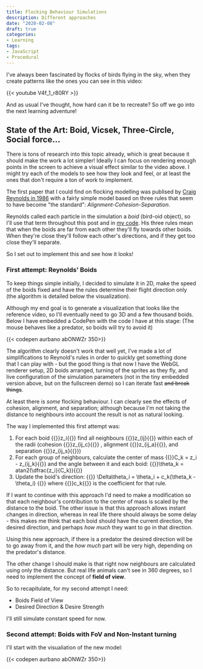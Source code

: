 ```yaml
---
title: Flocking Behaviour Simulations
description: Different approaches
date: "2020-02-08"
draft: true
categories:
- Learning
tags:
- JavaScript
- Procedural
---
```


I've always been fascinated by flocks of birds flying in the sky, when they create patterns like the ones you can see in this video:

{{< youtube V4f_1_r80RY >}}

And as usual I've thought, how hard can it be to recreate? So off we go into the next learning adventure!

## State of the Art: Boid, Vicsek, Three-Circle, Social force...

There is tons of research into this topic already, which is great because it should make the work a lot simpler! Ideally I can focus on rendering enough points in the screen to achieve a visual effect similar to the video above. I might try each of the models to see how they look and feel, or at least the ones that don't require a ton of work to implement.

The first paper that I could find on flocking modelling was publised by [Craig Reynolds in 1986](http://www.red3d.com/cwr/boids/) with a fairly simple model based on three rules that seem to have become "the standard": *Alignment-Cohesion-Separation*.

Reynolds called each particle in the simulation a *boid* (bird-oid object), so I'll use that term throughout this post and in [my code](https://github.com/aurbano/flock-webgl). His three rules mean that when the boids are far from each other they'll fly towards other boids. When they're close they'll follow each other's directions, and if they get too close they'll separate.

So I set out to implement this and see how it looks!

### First attempt: Reynolds' Boids

To keep things simple initially, I decided to simulate it in 2D, make the speed of the boids fixed and have the rules determine their flight direction only (the algorithm is detailed below the visualization). 

Although my end goal is to generate a visualization that looks like the reference video, so I'll eventually need to go 3D and a few thousand boids. Below I have embedded a CodePen with the code I have at this stage: (The mouse behaves like a predator, so boids will try to avoid it)

{{< codepen aurbano abONWZr 350>}}

The algorithm clearly doesn't work that well yet, I've made a lot of simplifications to Reynold's rules in order to quickly get something done that I can play with - but the good thing is that now I have the WebGL renderer setup, 2D boids arranged, turning of the sprites as they fly, and live configuration of the simulation parameters (not in the tiny embedded version above, but on the fullscreen demo) so I can iterate fast <del title="Wait, wrong context!">and break things</del>.

At least there is *some* flocking behaviour. I can clearly see the effects of cohesion, alignment, and separation; although because I'm not taking the distance to neighbours into account the result is not as natural looking.

The way I implemented this first attempt was:

1. For each boid {{<math-inline>}}z_i{{</math-inline>}} find all neighbours {{<math-inline>}}z_{ij}{{</math-inline>}} within each of the radii (cohesion {{<math-inline>}}z_{ij_c}{{</math-inline>}} , alignment {{<math-inline>}}z_{ij_a}{{</math-inline>}}, and separation {{<math-inline>}}z_{ij_s}{{</math-inline>}})
1. For each group of neighbours, calculate the center of mass {{<math-inline>}}C_k = z_i - z_{ij_k}{{</math-inline>}} and the angle between it and each boid: {{<math-inline>}}\theta_k = atan2(\dfrac{z_i}{C_k}){{</math-inline>}}
1. Update the boid's direction: {{<math-inline>}} \Delta\theta_i = \theta_i + c_k(\theta_k - \theta_i) {{</math-inline>}} where {{<math-inline>}}c_k{{</math-inline>}} is the coefficient for that rule.

If I want to continue with this approach I'd need to make a modification so that each neighbour's contribution to the center of mass is scaled by the distance to the boid. The other issue is that this approach allows instant changes in direction, whereas in real life there should always be some delay - this makes me think that each boid should have the current direction, the desired direction, and perhaps *how much* they want to go in that direction.

Using this new approach, if there is a predator the desired direction will be to go away from it, and the *how much* part will be very high, depending on the predator's distance.

The other change I should make is that right now neighbours are calculated using only the distance. But real life animals can't see in 360 degrees, so I need to implement the concept of **field of view**.

So to recapitulate, for my second attempt I need:

* Boids Field of View
* Desired Direction & Desire Strength

I'll still simulate constant speed for now.

### Second attempt: Boids with FoV and Non-Instant turning

I'll start with the visualiation of the new model:

{{< codepen aurbano abONWZr 350>}}

<!-- CodePen Embed Library -->
<script async src="https://assets.codepen.io/assets/embed/ei.js"></script>
